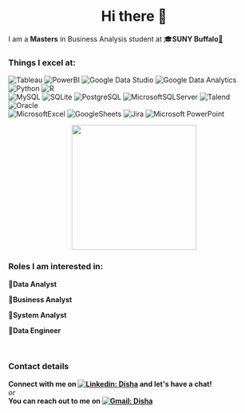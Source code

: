   <h1 align="center">Hi there 👋</h1>
I am a <b>Masters</b> in Business Analysis student at 🎓<b>SUNY Buffalo</b><a href="https://www.buffalo.edu/" color="black">🔗</a>
<br>

<h3>Things I excel at:</h3>
<p>
  <img alt="Tableau" src="https://img.shields.io/badge/-Tableau-E97627?style=flat-square&logo=tableau&logoColor=white" />
  <img alt="PowerBI" src="https://img.shields.io/badge/-PowerBI-F2C811?style=flat-square&logo=powerbi&logoColor=white" />
  <img alt="Google Data Studio" src="https://img.shields.io/badge/-Google Data Studio-669DF6?style=flat-square&logo=googledatastudio&logoColor=white" />
  <img alt="Google Data Analytics" src="https://img.shields.io/badge/-Google Data Analytics-E37400?style=flat-square&logo=googleanalytics&logoColor=white" />
  <br>
  <img alt="Python" src="https://img.shields.io/badge/-Python-3776AB?style=flat-square&logo=python&logoColor=white" />
  <img alt="R" src="https://img.shields.io/badge/-R-276DC3?style=flat-square&logo=r&logoColor=white" />
  <br>  
  <img alt="MySQL" src="https://img.shields.io/badge/-MySQL-4479A1?style=flat-square&logo=mysql&logoColor=white" />
  <img alt="SQLite" src="https://img.shields.io/badge/-SQLite-003B57?style=flat-square&logo=sqlite&logoColor=white" />
  <img alt="PostgreSQL" src="https://img.shields.io/badge/-PostgreSQL-4169E1?style=flat-square&logo=postgresql&logoColor=white" />
  <img alt="MicrosoftSQLServer" src="https://img.shields.io/badge/-MicrosoftSQLServer-CC2927?style=flat-square&logo=microsoftsqlserver&logoColor=white" />
  <img alt="Talend" src="https://img.shields.io/badge/-Talend-FF6D70?style=flat-square&logo=talend&logoColor=white" />
  <img alt="Oracle" src="https://img.shields.io/badge/-Oracle-F80000?style=flat-square&logo=oracle&logoColor=white" />
  <br>
  <img alt="MicrosoftExcel" src="https://img.shields.io/badge/-MicrosoftExcel-217346?style=flat-square&logo=microsoftexcel&logoColor=white" />
  <img alt="GoogleSheets" src="https://img.shields.io/badge/-GoogleSheets-34A853?style=flat-square&logo=googlesheets&logoColor=white" />
  <img alt="Jira" src="https://img.shields.io/badge/-Jira-0052CC?style=flat-square&logo=jira&logoColor=white" />
  <img alt="Microsoft PowerPoint" src="https://img.shields.io/badge/-Microsoft PowerPoint-B7472A?style=flat-square&logo=microsoftpowerpoint&logoColor=white" />

</p>
<p align="center">
<img src="https://media.giphy.com/media/SvckSy7fFviqrq8ClF/giphy.gif?cid=790b7611tvqg3umcci5qljuhjxkcu1qfceot86lzn2mpnule&ep=v1_gifs_search&rid=giphy.gif&ct=g"  width="250">
</p>
<h3>Roles I am interested in:</h3>
<p>
  
  🎯<b>Data Analyst</b>    

  🎯<b>Business Analyst</b>     
  
  🎯<b>System Analyst</b>     
  
  🎯<b>Data Engineer</b>    
  
</p>
<br>


<h3>Contact details</h3>
<p>
  
<b>Connect with me on [![Linkedin: Disha](https://img.shields.io/badge/-Linkedin-blue?style=flat-square&logo=Linkedin&logoColor=white)](https://www.linkedin.com/in/disha-kursange/) and let's have a chat!</b>
<br><i>or</i><br>
<b>You can reach out to me on [![Gmail: Disha](https://img.shields.io/badge/-dishakge@gmail.com-EA4335?style=flat-square&logo=gmail&logoColor=white)](mailto:dishakge@gmail.com)
</p>


